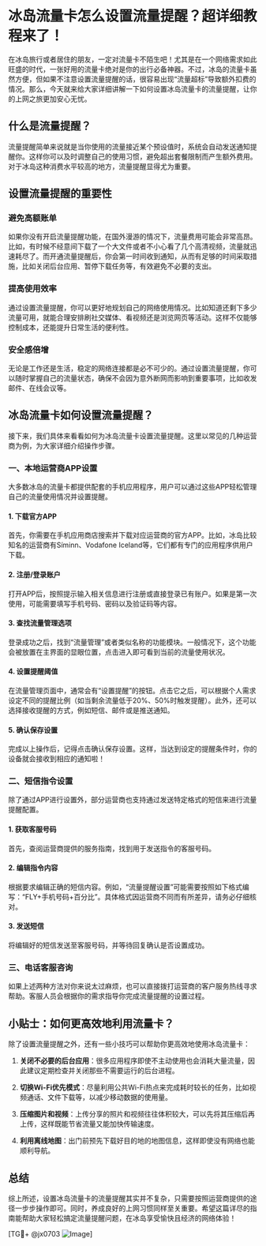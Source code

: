 # 冰岛流量卡怎么设置流量提醒？超详细教程来了！

在冰岛旅行或者居住的朋友，一定对流量卡不陌生吧！尤其是在一个网络需求如此旺盛的时代，一张好用的流量卡绝对是你的出行必备神器。不过，冰岛的流量卡虽然方便，但如果不注意设置流量提醒的话，很容易出现“流量超标”导致额外扣费的情况。那么，今天就来给大家详细讲解一下如何设置冰岛流量卡的流量提醒，让你的上网之旅更加安心无忧。

## 什么是流量提醒？

流量提醒简单来说就是当你使用的流量接近某个预设值时，系统会自动发送通知提醒你。这样你可以及时调整自己的使用习惯，避免超出套餐限制而产生额外费用。对于冰岛这种消费水平较高的地方，流量提醒显得尤为重要。

## 设置流量提醒的重要性

### 避免高额账单
如果你没有开启流量提醒功能，在国外漫游的情况下，流量费用可能会非常高昂。比如，有时候不经意间下载了一个大文件或者不小心看了几个高清视频，流量就迅速耗尽了。而开通流量提醒后，你会第一时间收到通知，从而有足够的时间采取措施，比如关闭后台应用、暂停下载任务等，有效避免不必要的支出。

### 提高使用效率
通过设置流量提醒，你可以更好地规划自己的网络使用情况。比如知道还剩下多少流量可用，就能合理安排刷社交媒体、看视频还是浏览网页等活动。这样不仅能够控制成本，还能提升日常生活的便利性。

### 安全感倍增
无论是工作还是生活，稳定的网络连接都是必不可少的。通过设置流量提醒，你可以随时掌握自己的流量状态，确保不会因为意外断网而影响到重要事项，比如收发邮件、在线会议等。

## 冰岛流量卡如何设置流量提醒？

接下来，我们具体来看看如何为冰岛流量卡设置流量提醒。这里以常见的几种运营商为例，为大家详细介绍操作步骤。

### 一、本地运营商APP设置
大多数冰岛的流量卡都提供配套的手机应用程序，用户可以通过这些APP轻松管理自己的流量使用情况并设置提醒。

#### 1. 下载官方APP
首先，你需要在手机应用商店搜索并下载对应运营商的官方APP。比如，冰岛比较知名的运营商有Síminn、Vodafone Iceland等，它们都有专门的应用程序供用户下载。

#### 2. 注册/登录账户
打开APP后，按照提示输入相关信息进行注册或直接登录已有账户。如果是第一次使用，可能需要填写手机号码、密码以及验证码等内容。

#### 3. 查找流量管理选项
登录成功之后，找到“流量管理”或者类似名称的功能模块。一般情况下，这个功能会被放置在主界面的显眼位置，点击进入即可看到当前的流量使用状况。

#### 4. 设置提醒阈值
在流量管理页面中，通常会有“设置提醒”的按钮。点击它之后，可以根据个人需求设定不同的提醒比例（如当剩余流量低于20%、50%时触发提醒）。此外，还可以选择接收提醒的方式，例如短信、邮件或是推送通知。

#### 5. 确认保存设置
完成以上操作后，记得点击确认保存设置。这样，当达到设定的提醒条件时，你的设备就会接收到相应的通知啦！

### 二、短信指令设置
除了通过APP进行设置外，部分运营商也支持通过发送特定格式的短信来进行流量提醒配置。

#### 1. 获取客服号码
首先，查阅运营商提供的服务指南，找到用于发送指令的客服号码。

#### 2. 编辑指令内容
根据要求编辑正确的短信内容。例如，“流量提醒设置”可能需要按照如下格式编写：“FLY+手机号码+百分比”。具体格式因运营商不同而有所差异，请务必仔细核对。

#### 3. 发送短信
将编辑好的短信发送至客服号码，并等待回复确认是否设置成功。

### 三、电话客服咨询
如果上述两种方法对你来说太过麻烦，也可以直接拨打运营商的客户服务热线寻求帮助。客服人员会根据你的需求指导你完成流量提醒的设置过程。

## 小贴士：如何更高效地利用流量卡？

除了设置流量提醒之外，还有一些小技巧可以帮助你更高效地使用冰岛流量卡：

1. **关闭不必要的后台应用**：很多应用程序即使不主动使用也会消耗大量流量，因此建议定期检查并关闭那些不需要运行的后台进程。
   
2. **切换Wi-Fi优先模式**：尽量利用公共Wi-Fi热点来完成耗时较长的任务，比如视频通话、文件下载等，以减少移动数据的使用量。

3. **压缩图片和视频**：上传分享的照片和视频往往体积较大，可以先将其压缩后再上传，这样既能节省流量又能加快传输速度。

4. **利用离线地图**：出门前预先下载好目的地的地图信息，这样即使没有网络也能顺利导航。

## 总结

综上所述，设置冰岛流量卡的流量提醒其实并不复杂，只需要按照运营商提供的途径一步步操作即可。同时，养成良好的上网习惯同样至关重要。希望这篇详尽的指南能帮助大家轻松搞定流量提醒问题，在冰岛享受愉快且经济的网络体验！

[TG💪+ @jx0703 ![Image](https://github.com/user-attachments/assets/dbca1d08-cadb-493c-b0ec-ad6f7a83f270)]